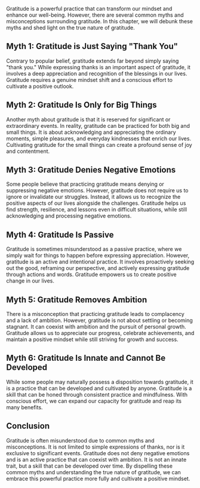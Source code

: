 
Gratitude is a powerful practice that can transform our mindset and enhance our well-being. However, there are several common myths and misconceptions surrounding gratitude. In this chapter, we will debunk these myths and shed light on the true nature of gratitude.

Myth 1: Gratitude is Just Saying "Thank You"
--------------------------------------------

Contrary to popular belief, gratitude extends far beyond simply saying "thank you." While expressing thanks is an important aspect of gratitude, it involves a deep appreciation and recognition of the blessings in our lives. Gratitude requires a genuine mindset shift and a conscious effort to cultivate a positive outlook.

Myth 2: Gratitude Is Only for Big Things
----------------------------------------

Another myth about gratitude is that it is reserved for significant or extraordinary events. In reality, gratitude can be practiced for both big and small things. It is about acknowledging and appreciating the ordinary moments, simple pleasures, and everyday kindnesses that enrich our lives. Cultivating gratitude for the small things can create a profound sense of joy and contentment.

Myth 3: Gratitude Denies Negative Emotions
------------------------------------------

Some people believe that practicing gratitude means denying or suppressing negative emotions. However, gratitude does not require us to ignore or invalidate our struggles. Instead, it allows us to recognize the positive aspects of our lives alongside the challenges. Gratitude helps us find strength, resilience, and lessons even in difficult situations, while still acknowledging and processing negative emotions.

Myth 4: Gratitude Is Passive
----------------------------

Gratitude is sometimes misunderstood as a passive practice, where we simply wait for things to happen before expressing appreciation. However, gratitude is an active and intentional practice. It involves proactively seeking out the good, reframing our perspective, and actively expressing gratitude through actions and words. Gratitude empowers us to create positive change in our lives.

Myth 5: Gratitude Removes Ambition
----------------------------------

There is a misconception that practicing gratitude leads to complacency and a lack of ambition. However, gratitude is not about settling or becoming stagnant. It can coexist with ambition and the pursuit of personal growth. Gratitude allows us to appreciate our progress, celebrate achievements, and maintain a positive mindset while still striving for growth and success.

Myth 6: Gratitude Is Innate and Cannot Be Developed
---------------------------------------------------

While some people may naturally possess a disposition towards gratitude, it is a practice that can be developed and cultivated by anyone. Gratitude is a skill that can be honed through consistent practice and mindfulness. With conscious effort, we can expand our capacity for gratitude and reap its many benefits.

Conclusion
----------

Gratitude is often misunderstood due to common myths and misconceptions. It is not limited to simple expressions of thanks, nor is it exclusive to significant events. Gratitude does not deny negative emotions and is an active practice that can coexist with ambition. It is not an innate trait, but a skill that can be developed over time. By dispelling these common myths and understanding the true nature of gratitude, we can embrace this powerful practice more fully and cultivate a positive mindset.
